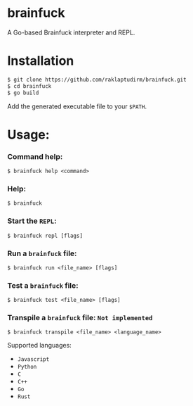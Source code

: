 # brainfuck
A Go-based Brainfuck interpreter and REPL.

# Installation
```bash
$ git clone https://github.com/raklaptudirm/brainfuck.git
$ cd brainfuck
$ go build
```
Add the generated executable file to your `$PATH`.

# Usage:
### Command help:
```
$ brainfuck help <command>
```
### Help:
```
$ brainfuck
```
### Start the `REPL`:
```
$ brainfuck repl [flags]
```
### Run a `brainfuck` file:
```
$ brainfuck run <file_name> [flags]
```
### Test a `brainfuck` file:
```
$ brainfuck test <file_name> [flags]
```
### Transpile a `brainfuck` file: `Not implemented`
```
$ brainfuck transpile <file_name> <language_name>
```
Supported languages:
- `Javascript`
- `Python`
- `C`
- `C++`
- `Go`
- `Rust`
